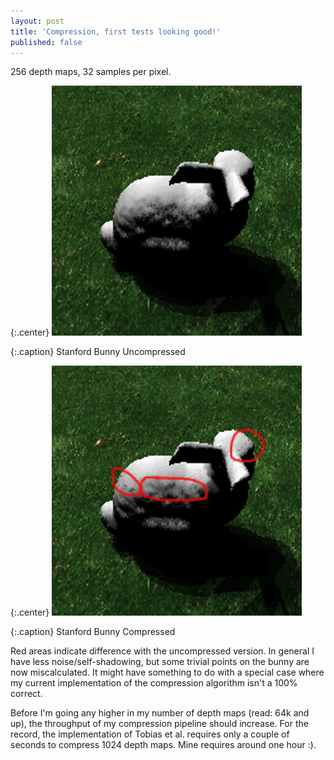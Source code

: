 ```yaml
---
layout: post
title: 'Compression, first tests looking good!'
published: false
---
```


256 depth maps, 32 samples per pixel.

{:.center}
![Stanford Bunny Uncompressed](/uploads/2010/11/Stanford-Bunny-Uncompressed.png)

{:.caption}
Stanford Bunny Uncompressed

{:.center}
![Stanford Bunny Compressed](/uploads/2010/11/Stanford-Bunny-Compressed.png)

{:.caption}
Stanford Bunny Compressed

Red areas indicate difference with the uncompressed version. In general I have less noise/self-shadowing, but some trivial points on the bunny are now miscalculated. It might have something to do with a special case where my current implementation of the compression algorithm isn't a 100% correct.

Before I'm going any higher in my number of depth maps (read: 64k and up), the throughput of my compression pipeline should increase. For the record, the implementation of Tobias et al. requires only a couple of seconds to compress 1024 depth maps. Mine requires around one hour :).
